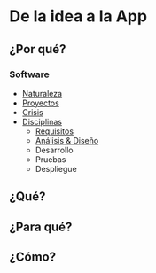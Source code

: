 # De la idea a la App

## ¿Por qué?

### Software

- [Naturaleza](https://github.com/mmasias/IdSw2/blob/main/temario/00-introduccion/software.md#qu%C3%A9)
- [Proyectos](https://github.com/mmasias/IdSw2/blob/main/temario/00-introduccion/proyectosSoftware.md)
- [Crisis](https://github.com/mmasias/IdSw2/blob/main/temario/00-introduccion/crisisSoftware.md)
- [Disciplinas](https://github.com/mmasias/PRG1/blob/main/temario/00001-disciplinasSw.md#c%C3%B3mo)
  - [Requisitos](https://github.com/mmasias/IdSw1/blob/main/temario/disciplinaDeRequisitos.md)
  - [Análisis & Diseño](https://github.com/mmasias/IdSw2/blob/main/temario/01-dise%C3%B1o/README.md#qu%C3%A9)
  - Desarrollo
  - Pruebas
  - Despliegue

## ¿Qué?

## ¿Para qué?

## ¿Cómo?
